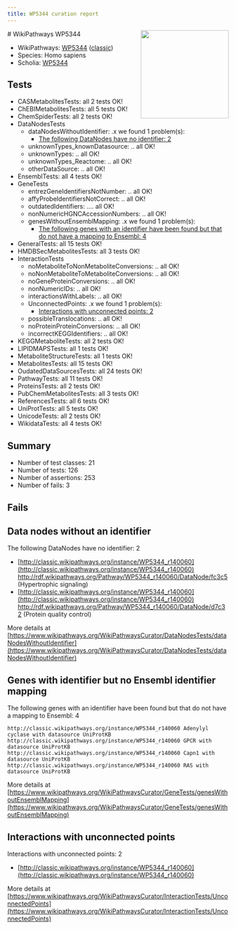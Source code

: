 ```yaml
---
title: WP5344 curation report
---
```


<img style="float: right; width: 200px" src="https://upload.wikimedia.org/wikipedia/commons/thumb/8/83/Wplogo_with_text_500.png/640px-Wplogo_with_text_500.png" />
# WikiPathways WP5344

* WikiPathways: [WP5344](https://wikipathways.org/pathways/WP5344) ([classic](https://classic.wikipathways.org/instance/WP5344))
* Species: Homo sapiens
* Scholia: [WP5344](https://scholia.toolforge.org/wikipathways/WP5344)
## Tests
* CASMetabolitesTests: all 2 tests OK!
* ChEBIMetabolitesTests: all 5 tests OK!
* ChemSpiderTests: all 2 tests OK!
* DataNodesTests
    * dataNodesWithoutIdentifier: .x we found 1 problem(s):
        * [The following DataNodes have no identifier: 2](#d2d32fa1)
    * unknownTypes_knownDatasource: .. all OK!
    * unknownTypes: .. all OK!
    * unknownTypes_Reactome: .. all OK!
    * otherDataSource: .. all OK!
* EnsemblTests: all 4 tests OK!
* GeneTests
    * entrezGeneIdentifiersNotNumber: .. all OK!
    * affyProbeIdentifiersNotCorrect: .. all OK!
    * outdatedIdentifiers: .... all OK!
    * nonNumericHGNCAccessionNumbers: .. all OK!
    * genesWithoutEnsemblMapping: .x we found 1 problem(s):
        * [The following genes with an identifier have been found but that do not have a mapping to Ensembl: 4](#40286d86)
* GeneralTests: all 15 tests OK!
* HMDBSecMetabolitesTests: all 3 tests OK!
* InteractionTests
    * noMetaboliteToNonMetaboliteConversions: .. all OK!
    * noNonMetaboliteToMetaboliteConversions: .. all OK!
    * noGeneProteinConversions: .. all OK!
    * nonNumericIDs: .. all OK!
    * interactionsWithLabels: .. all OK!
    * UnconnectedPoints: .x we found 1 problem(s):
        * [Interactions with unconnected points: 2](#35a61ada)
    * possibleTranslocations: .. all OK!
    * noProteinProteinConversions: .. all OK!
    * incorrectKEGGIdentifiers: .. all OK!
* KEGGMetaboliteTests: all 2 tests OK!
* LIPIDMAPSTests: all 1 tests OK!
* MetaboliteStructureTests: all 1 tests OK!
* MetabolitesTests: all 15 tests OK!
* OudatedDataSourcesTests: all 24 tests OK!
* PathwayTests: all 11 tests OK!
* ProteinsTests: all 2 tests OK!
* PubChemMetabolitesTests: all 3 tests OK!
* ReferencesTests: all 6 tests OK!
* UniProtTests: all 5 tests OK!
* UnicodeTests: all 2 tests OK!
* WikidataTests: all 4 tests OK!


## Summary

* Number of test classes: 21
* Number of tests: 126
* Number of assertions: 253
* Number of fails: 3

## Fails

<a name="d2d32fa1" />

## Data nodes without an identifier

The following DataNodes have no identifier: 2

* [http://classic.wikipathways.org/instance/WP5344_r140060](http://classic.wikipathways.org/instance/WP5344_r140060) http://rdf.wikipathways.org/Pathway/WP5344_r140060/DataNode/fc3c5 (Hypertrophic signaling)
* [http://classic.wikipathways.org/instance/WP5344_r140060](http://classic.wikipathways.org/instance/WP5344_r140060) http://rdf.wikipathways.org/Pathway/WP5344_r140060/DataNode/d7c32 (Protein quality control)


More details at [https://www.wikipathways.org/WikiPathwaysCurator/DataNodesTests/dataNodesWithoutIdentifier](https://www.wikipathways.org/WikiPathwaysCurator/DataNodesTests/dataNodesWithoutIdentifier)

<a name="40286d86" />

## Genes with identifier but no Ensembl identifier mapping

The following genes with an identifier have been found but that do not have a mapping to Ensembl: 4
```
http://classic.wikipathways.org/instance/WP5344_r140060 Adenylyl cyclase with datasource UniProtKB
http://classic.wikipathways.org/instance/WP5344_r140060 GPCR with datasource UniProtKB
http://classic.wikipathways.org/instance/WP5344_r140060 Capn1 with datasource UniProtKB
http://classic.wikipathways.org/instance/WP5344_r140060 RAS with datasource UniProtKB
```

More details at [https://www.wikipathways.org/WikiPathwaysCurator/GeneTests/genesWithoutEnsemblMapping](https://www.wikipathways.org/WikiPathwaysCurator/GeneTests/genesWithoutEnsemblMapping)

<a name="35a61ada" />

## Interactions with unconnected points

Interactions with unconnected points: 2

* [http://classic.wikipathways.org/instance/WP5344_r140060](http://classic.wikipathways.org/instance/WP5344_r140060)


More details at [https://www.wikipathways.org/WikiPathwaysCurator/InteractionTests/UnconnectedPoints](https://www.wikipathways.org/WikiPathwaysCurator/InteractionTests/UnconnectedPoints)

